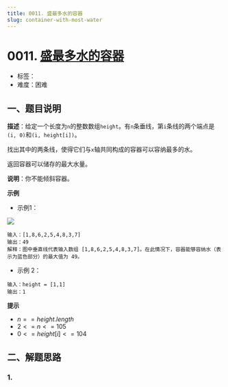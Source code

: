```yaml
---
title: 0011. 盛最多水的容器
slug: container-with-most-water
---
```


# 0011. [盛最多水的容器](https://leetcode.cn/problems/container-with-most-water/)

- 标签：
- 难度：困难

## 一、题目说明

**描述**：给定一个长度为`n`的整数数组`height`。有`n`条垂线，第`i`条线的两个端点是`(i, 0)`和`(i, height[i])`。

找出其中的两条线，使得它们与`x`轴共同构成的容器可以容纳最多的水。

返回容器可以储存的最大水量。

**说明**：你不能倾斜容器。

**示例**

* 示例1：

![](https://cdn.jsdelivr.net/gh/wecdn/img_0/2023/202304082023907.jpg)

```text
输入：[1,8,6,2,5,4,8,3,7]
输出：49 
解释：图中垂直线代表输入数组 [1,8,6,2,5,4,8,3,7]。在此情况下，容器能够容纳水（表示为蓝色部分）的最大值为 49。
```

* 示例 2：

```text
输入：height = [1,1]
输出：1
```

**提示**

* $n == height.length$
* $2 <= n <= 105$
* $0 <= height[i] <= 104$

## 二、解题思路

### 1.
